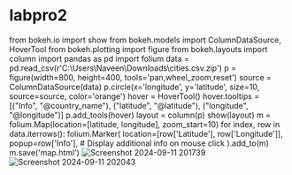 # labpro2
from bokeh.io import show
from bokeh.models import ColumnDataSource, HoverTool
from bokeh.plotting import figure
from bokeh.layouts import column
import pandas as pd
import folium
data = pd.read_csv(r'C:\Users\Naveen\Downloads\cities.csv.zip')
p = figure(width=800, height=400, tools='pan,wheel_zoom,reset')
source = ColumnDataSource(data)
p.circle(x='longitude', y='latitude', size=10, source=source, color='orange')
hover = HoverTool()
hover.tooltips = [("Info", "@country_name"), ("latitude", "@latitude"), ("longitude", "@longitude")]
p.add_tools(hover)
layout = column(p)
show(layout)
m = folium.Map(location=[latitude, longitude], zoom_start=10)
for index, row in data.iterrows():
    folium.Marker(
        location=[row['Latitude'], row['Longitude']],
        popup=row['Info'],  # Display additional info on mouse click
    ).add_to(m)
m.save('map.html')
![Screenshot 2024-09-11 201739](https://github.com/user-attachments/assets/977a6b47-ba46-4757-b729-820fc710d830)
![Screenshot 2024-09-11 202043](https://github.com/user-attachments/assets/d7a629a5-d09a-4f5e-89d4-0ddaec806efd)

